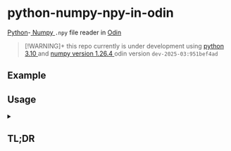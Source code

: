 # python-numpy-npy-in-odin

[Python]( https://www.python.org/ )-[ Numpy ](https://github.com/numpy/numpy) `.npy` file reader in [ Odin ](https://odin-lang.org/)

> [!WARNING]+
> this repo currently is under development using [ python 3.10 ](https://www.python.org/downloads/release/python-31016/) and [ numpy version 1.26.4 ](https://numpy.org/devdocs/release/1.26.4-notes.html)
> odin version `dev-2025-03:951bef4ad`


## Example

## Usage

<details>

<summary><h2>TL;DR</h2> </summary>


```python
# in ./generate_array.py

def make_integer_arrays() -> None:
    # ...

    int8_5 = np.arange(1, 6, 1).astype(np.int8)
    np.save("./test_data/ints/int8_5.npy", int8_5)
    int8_5x5     = np.array(list(int8_5 + x for x in range(5)))
    np.save("./test_data/ints/int8_5x5.npy", int8_5x5)

    uint8_5 = np.arange(1, 6, 1).astype(np.uint8)
    np.save("./test_data/ints/uint8_5.npy", uint8_5)
    uint8_5x5     = np.array(list(uint8_5 + x for x in range(5)))
    np.save("./test_data/ints/uint8_5x5.npy", uint8_5x5)

    # ...

    return None

def make_floats_arrays() -> None:
    # ...

    float64 = np.arange(1, 6, 1).astype(np.float64)
    np.save("./test_data/floats/float64_5.npy", float64)

    float64_5x5     = np.array(list(float64 + x for x in range(5)))
    np.save("./test_data/floats/float64_5x5.npy", float64_5x5)

    # ...

    return None

```

```bash

py -3.10 ./generate_array.py
odin build ./main.odin -out:./main.exe
```

```bash
./main.exe ./test_data/floats/float64_5.npy
./main.exe ./test_data/floats/float64_5x5.npy
```
```raw
file: .\test_data\floats\float64_5.npy
Header:
| NumpyHeader{magic = "\x93NUMPY", version = NumpySaveVersion{maj = 1, min = 0}, header_length = 118, header = Descriptor{descr = "<f8", fortran_order = false, shape = [5], endianess = "Little"}}
Data: NDArray{data = [1, 2, 3, 4, 5], size = 8, length = 5}
| size_of that thing: 40 bytes
| with lenght of: 5 bits

file: .\test_data\floats\float64_5x5.npy
Header:
| NumpyHeader{magic = "\x93NUMPY", version = NumpySaveVersion{maj = 1, min = 0}, header_length = 118, header = Descriptor{descr = "<f8", fortran_order = false, shape = [5, 5], endianess = "Little"}}
Data: NDArray{data = [1, 2, 3, 4, 5, 2, 3, 4, 5, 6, 3, 4, 5, 6, 7, 4, 5, 6, 7, 8, 5, 6, 7, 8, 9], size = 8, length = 25}
| size_of that thing: 40 bytes
| with lenght of: 25 bits
```

```bash
./main.exe ./test_data/ints/uint8_5.npy
./main.exe ./test_data/ints/uint8_5x5.npy
```
```raw
file: ./test_data/ints/uint8_5.npy
Header:
| NumpyHeader{magic = "\x93NUMPY", version = NumpySaveVersion{maj = 1, min = 0}, header_length = 118, header = Descriptor{descr = "|u1", fortran_order = false, shape = [5], endianess = "Little"}}
Data: NDArray{data = [1, 2, 3, 4, 5], size = 1, length = 5}
| size_of that thing: 40 bytes
| with lenght of: 5 bits

file: ./test_data/ints/uint8_5x5.npy
Header:
| NumpyHeader{magic = "\x93NUMPY", version = NumpySaveVersion{maj = 1, min = 0}, header_length = 118, header = Descriptor{descr = "|u1", fortran_order = false, shape = [5, 5], endianess = "Little"}}
Data: NDArray{data = [1, 2, 3, 4, 5, 2, 3, 4, 5, 6, 3, 4, 5, 6, 7, 4, 5, 6, 7, 8, 5, 6, 7, 8, 9], size = 1, length = 25}
| size_of that thing: 40 bytes
| with lenght of: 25 bits
```

## Motivations

* I've been coding EXHAUSTIVELY in python, and 've been using numpy since day-1.

* i ain't trying to combine python and odin in a complicated way, but anyway.

* i'll leave the lovely filthy snake alone as the way it is.

* i'll leave the almighty odin alone as the way it is.

* being able to utilized the output from those 2 languages would be great, right?,
esp large data, like `.npy` files.

* as far as my ability to surfing and searching through the internet, i haven't
found single person doing this kinda thing

* inspired by Bill, G.. He wrote about ["Reverse Engineering Alembic"](https://www.gingerbill.org/article/2022/07/11/reverse-engineering-alembic/)
which where He tried to reading [ Alembic ](.http://www.alembic.io/) interchange file format for his
works and his team in [ JangaFX ](https://jangafx.com/) and try to read it in
[ Odin ](https://odin-lang.org/)

* the Numpy Enhancement Proposal (NEP), [NEP 1 — A simple file format for NumPy arrays](https://numpy.org/neps/nep-0001-npy-format.html)

    > _We propose a standard binary file format (NPY) for persisting a single arbitrary NumPy array on disk. The format stores all of the shape and dtype information necessary to reconstruct the array correctly even on another machine with a different architecture. The format is designed to be as simple as possible while achieving its limited goals. The implementation is intended to be pure Python and distributed as part of the main numpy package._
    >
    > **Kern, R. (2007)**

lastly, i want to thank to numpy teams, Ginger Bill, and Rickard Andersson.
i've been watching Rickard's vidoes about Odin in his YouTube to figure out things
to be able to do some parts of this repo. i definitley would recommend you to
check Rickard's vidoes here: [Rick's YouTube](https://www.youtube.com/@mccGoNZooo)

i specifically watched these playlists:

1. [The Odin programming language with Rickard](https://youtube.com/playlist?list=PLEQTpgQ9eFCGlQa2z0j_TQTGggHOIF8Z1&si=nxXgXCB5N0-F0s7D)
2. [Odin in Practice](https://youtube.com/playlist?list=PLEQTpgQ9eFCEg0CTd0KkiqgUpP5V0JM4-&si=oZJoIuzr9s7GXVWu)

## My plans and what done so far

### research, duh!?

1. how numpy save 'em files in disk  [✅]
2. how numpy load 'em .npy files to memory  [✅]

those 2 coherently relates to file descriptor a.k.a header, and the array itself.

### reverse the thing

1. open and read the bytes [✅]
2. reconstruct the file header. File header contains informations of
what and how we can recreate the array [✅]
3. reconstruct the array [✅]

### plans

1. i'll focus on integers and floats first [✅]
2. i'll do some basic 1D arrays and 2D arrays. [✅]
3. the complex dtypes are handled gracefully. [✅]
4. after the reconstructions, it'll be nice to save it back as `.npy` file too!. [❌]

## Workflow

make sure you have numpy 1.26.4 are installed for reproducibility purpose
to check your numpy's version

```bash
python -m pip show numpy
```

### Generate test data

in root dir run [ `./generate_array.py` ](./generate_array.py) to make test data
make sure subdirs `./test_data/ints` and `./test_data/floats/` exist

```bash
mkdir test_data
mkdir test_data/ints test_data/floats
py -3.10 generate_array

```

### Peek inside the `.npy` files

i have utilities to do that in [`/dirty.py`](./utils/dirty.py) which i copied and modified
from numpy's [ `_fromat_impl.py` ](https://github.com/numpy/numpy/blob/82610b4edaf474895a9f4b3ecc0749c7c297099a/numpy/lib/_format_impl.py#L704) thatput [here](./utils/format_impl.py)

after you created the test data, you can run [`dirty.py`](./utils/dirty.py) and
pass a single numpy file or a directory contains `.npy` files

```bash
py -3.10 ./utils/dirty.py --d=./test_data/ints/b_5x5.npy
```

```bash
py -3.10 ./utils/dirty.py --dir=./test_data/floats/
```

if everything is allright, you'll get something like following

```raw

begin file test_data/ints/b_5x5.npy

inside func='load in open contextlib: fid': args=(<class '_io.BufferedReader'>,)
b'\x93NUMPY' b'\x93NUMPY' True
inside func='_read_bytes': args=(' reading `r` 0 times', b'\x93NUMPY\x01\x00')
inside func='read_array version': args=((1, 0),)
inside func='_read_array_header _hinfo': args=(('<H', 'latin1'),)
inside func='_read_array_header hlength_type': args=('<H',)
inside func='_read_array_header encoding': args=('latin1',)
inside func='_read_bytes': args=(' reading `r` 0 times', b'v\x00')
inside func='_read_array_header hlength_str': args=(b'v\x00',)
inside func='_read_array_header header_length': args=((118,),)
inside func='_read_bytes': args=(' reading `r` 0 times', b"{'descr': '|b1', 'fortran_order': False, 'shape': (5, 5), }                                                    
\n")
inside func='_read_array_header header': args=(b"{'descr': '|b1', 'fortran_order': False, 'shape': (5, 5), }                                                          
\n",)
inside func='_read_array_header header': args=("{'descr': '|b1', 'fortran_order': False, 'shape': (5, 5), }                                                          \n",)
inside func='_read_array_header d': args=({'descr': '|b1', 'fortran_order': False, 'shape': (5, 5)},)
inside func='read_array shape': args=((5, 5),)
inside func='read_array fortran_order': args=(False,)
inside func='read_array dtype': args=(dtype('bool'),)
inside func='read_array count shape!=0': args=(25,)
inside func='read_array fp isfileobj': args=(<_io.BufferedReader name='test_data/ints/b_5x5.npy'>,)
inside func="load in open contextlib: data  <class 'numpy.ndarray'>": args=(array([[ True, False,  True, False,  True],
       [ True, False,  True, False,  True],
       [ True, False,  True, False,  True],
       [ True, False,  True, False,  True],
       [ True, False,  True, False,  True]]),)
inside func='load in open: f': args=(<class '_io.BufferedReader'>,)
<_io.BufferedReader name='test_data/ints/b_5x5.npy'>

end file test_data/ints/b_5x5.npy
```

_I use [rich](https://github.com/Textualize/rich) for better color and readibility, it's just preference_

Example output of 1 `.npy` file

![Example output of 1 `.npy` file](./assets/dirty_1_input_npy.png)

Example output of 1 folder

![Example output of 1 folder](./assets/dirty_1_input_folders.png)

## Now the Odin one

i currently using odin version `dev-2025-03:951bef4ad`

here i use

```bash
odin build npyodin -out:npyodin\main.exe
./main.exe ./test_data/ints/int32_5.npy
```

## TL;DR, 

### Numpy (v1.26.4) DataTypes

source: [Numpy Data Types](https://numpy.org/doc/1.26/user/basics.types.html)

Here's some cleaned output i awk-ed my way through from the outputs of
[`dirty.py`](./utils/dirty.py) 

#### Bool, Byte, and Integer

| Numpy Type | Type in `npy` File Header |
| -------------- | --------------- |
| byte | `\|i1` |
| b | `\|b1` |
| int16 | `<i2` |
| int32 | `<i4` |
| int64 | `<i8` |
| int8 | `\|i1` |
| intc | `<i4` |
| int_ | `<i4` |
| longlong | `<i8` |
| short | `<i2` |
| ubyte | `\|u1` |
| uint8 | `\|u1` |
| uintc | `<u4` |
| ulonglong | `<u8` |
| ushort | `<u2` |

#### Floats

| Numpy Type | Type in `npy` File Header |
| -------------- | --------------- |
| cdouble | `<c16` |
| clongdouble | `<c16` |
| csingle | `<c8` |
| double | `<f8` |
| float16 | `<f2` |
| float32 | `<f4` |
| float64 | `<f8` |
| half | `<f2` |
| longdouble | `<f8` |
| single | `<f4` |

</details>

